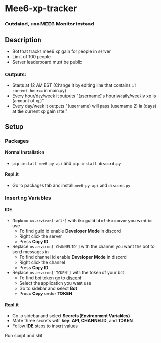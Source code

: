 # Mee6-xp-tracker
### Outdated, use MEE6 Monitor instead 

## Description

- Bot that tracks mee6 xp gain for people in server
- Limit of 100 people
- Server leaderboard must be public

### Outputs:

- Starts at 12 AM EST (Change it by editing line that contains `if current_hour==` in main.py)
- Every hour/day/week it outputs "(username)'s hourly/daily/weekly xp is (amount of xp)"
- Every day/week it outputs "(username) will pass (username 2) in (days) at the current xp gain rate."

## Setup

### Packages

#### Normal Installation
- `pip install mee6-py-api` and `pip install discord.py`

#### Repl.it
- Go to packages tab and install `mee6-py-api` and `discord.py`

### Inserting Variables

#### IDE

- Replace `os.environ['API']` with the guild id of the server you want to use
  - To find guild id enable **Developer Mode** in discord
  - Right click the server 
  - Press **Copy ID**
- Replace `os.environ['CHANNELID']` with the channel you want the bot to send messages in
  - To find channel id enable **Developer Mode** in discord
  - Right click the channel  
  - Press **Copy ID**
- Replace `os.environ['TOKEN']` with the token of your bot 
  - To find bot token go to [discord](https://discord.com/developers/applications)
  - Select the application you want use
  - Go to sidebar and select **Bot**
  - Press **Copy** under **TOKEN**

#### Repl.it

- Go to sidebar and select **Secrets (Environment Variables)**
- Make three secrets with **key**: **API**, **CHANNELID**, and **TOKEN**
- Follow **IDE** steps to insert values

Run script and shit
